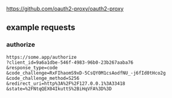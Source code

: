https://github.com/oauth2-proxy/oauth2-proxy


## example requests

### authorize
```
https://some.app/authorize
?client_id=9a6a1dbe-546f-4983-96b0-23b267aaba76
&response_type=code
&code_challenge=RxFIhaomS9xD-5CsQY0M1csAodfNU_-j6fId0tHco2g
&code_challenge_method=S256
&redirect_uri=http%3A%2F%2F127.0.0.1%3A33418
&state=%2FNtqQEX04IkuttS%2BiHqVFA%3D%3D
```